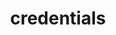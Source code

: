 ---
title: credentials
description: 
keywords: 
weight: 1
hidesections: true
disableprevnext: true
scrollspy-container: false
type: common-landing
---